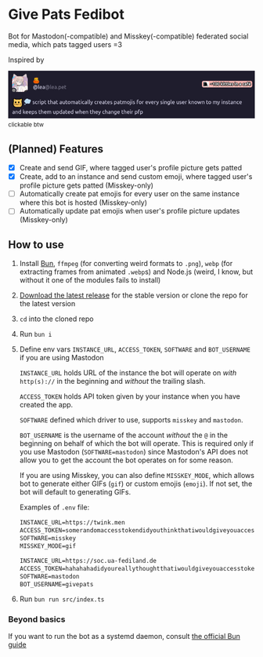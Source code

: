 # Give Pats Fedibot

Bot for Mastodon(-compatible) and Misskey(-compatible) federated social media, which pats tagged users =3

Inspired by

<a href="https://lea.pet/notes/aa7tx71nvd"><img src="assets/inspiration.png"></a>
<small>clickable btw</small>

## (Planned) Features
- [x] Create and send GIF, where tagged user's profile picture gets patted
- [x] Create, add to an instance and send custom emoji, where tagged user's profile picture gets patted (Misskey-only)
- [ ] Automatically create pat emojis for every user on the same instance where this bot is hosted (Misskey-only)
- [ ] Automatically update pat emojis when user's profile picture updates (Misskey-only)

## How to use

1. Install [Bun](https://bun.sh/), `ffmpeg` (for converting weird formats to `.png`), `webp` (for extracting frames from animated `.webp`s) and Node.js (weird, I know, but without it one of the modules fails to install)
2. [Download the latest release](https://codeberg.org/linkinwires/GivePatsFedibot/releases) for the stable version or clone the repo for the latest version
3. `cd` into the cloned repo
4. Run `bun i`
5. Define env vars `INSTANCE_URL`, `ACCESS_TOKEN`, `SOFTWARE` and `BOT_USERNAME` if you are using Mastodon
    
    `INSTANCE_URL` holds URL of the instance the bot will operate on *with* `http(s)://` in the beginning and *without* the trailing slash.

    `ACCESS_TOKEN` holds API token given by your instance when you have created the app.

    `SOFTWARE` defined which driver to use, supports `misskey` and `mastodon`.

    `BOT_USERNAME` is the username of the account *without* the `@` in the beginning on behalf of which the bot will operate. This is required only if you use Mastodon (`SOFTWARE=mastodon`) since Mastodon's API does not allow you to get the account the bot operates on for some reason.

    If you are using Misskey, you can also define `MISSKEY_MODE`, which allows bot to generate either GIFs (`gif`) or custom emojis (`emoji`). If not set, the bot will default to generating GIFs.

    Examples of `.env` file:
    ```properties
    INSTANCE_URL=https://twink.men
    ACCESS_TOKEN=somerandomaccesstokendidyouthinkthatiwouldgiveyouaccesstokenyoucheekyperson
    SOFTWARE=misskey
    MISSKEY_MODE=gif
    ```
    ```properties
    INSTANCE_URL=https://soc.ua-fediland.de
    ACCESS_TOKEN=hahahahadidyoureallythoughtthatiwouldgiveyouaccesstokenthistimehaventyoulearnedyourlesson
    SOFTWARE=mastodon
    BOT_USERNAME=givepats
    ```
6. Run `bun run src/index.ts`

### Beyond basics
If you want to run the bot as a systemd daemon, consult [the official Bun guide](https://bun.sh/guides/ecosystem/systemd)